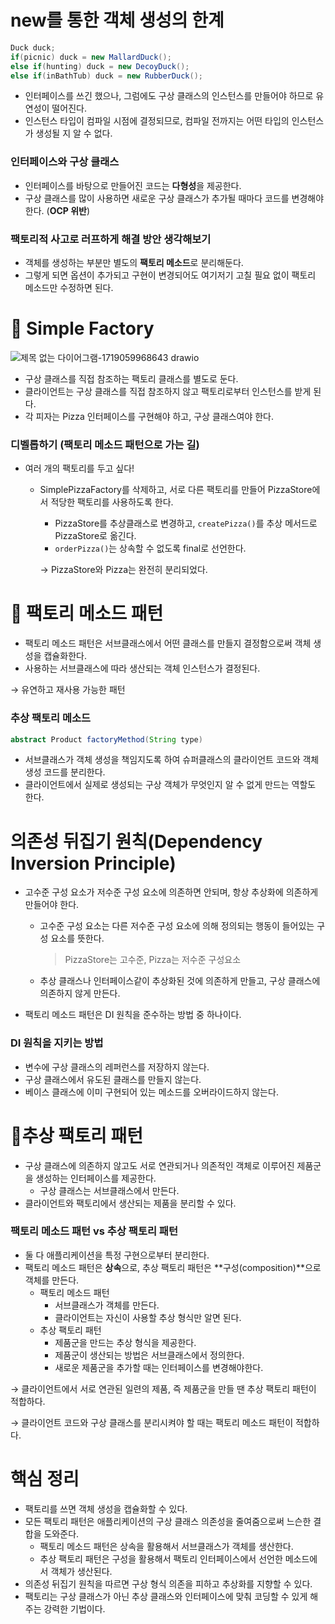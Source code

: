# new를 통한 객체 생성의 한계

```java
Duck duck;
if(picnic) duck = new MallardDuck();
else if(hunting) duck = new DecoyDuck();
else if(inBathTub) duck = new RubberDuck();
```

- 인터페이스를 쓰긴 했으나, 그럼에도 구상 클래스의 인스턴스를 만들어야 하므로 유연성이 떨어진다.
- 인스턴스 타입이 컴파일 시점에 결정되므로, 컴파일 전까지는 어떤 타입의 인스턴스가 생성될 지 알 수 없다.

### 인터페이스와 구상 클래스

- 인터페이스를 바탕으로 만들어진 코드는 **다형성**을 제공한다.
- 구상 클래스를 많이 사용하면 새로운 구상 클래스가 추가될 때마다 코드를 변경해야 한다. (**OCP 위반**)

### 팩토리적 사고로 러프하게 해결 방안 생각해보기

- 객체를 생성하는 부분만 별도의 **팩토리 메소드**로 분리해둔다.
- 그렇게 되면 옵션이 추가되고 구현이 변경되어도 여기저기 고칠 필요 없이 팩토리 메소드만 수정하면 된다.

# 🥉 Simple Factory
![제목 없는 다이어그램-1719059968643 drawio](https://github.com/you-can-be-ace/headfirst-design-patterns/assets/132281360/8de215b0-0a34-4c44-ab8c-8fd4b20e0c60)
- 구상 클래스를 직접 참조하는 팩토리 클래스를 별도로 둔다.
- 클라이언트는 구상 클래스를 직접 참조하지 않고 팩토리로부터 인스턴스를 받게 된다.
- 각 피자는 Pizza 인터페이스를 구현해야 하고, 구상 클래스여야 한다.

### 디벨롭하기 (팩토리 메소드 패턴으로 가는 길)

- 여러 개의 팩토리를 두고 싶다!
    - SimplePizzaFactory를 삭제하고, 서로 다른 팩토리를 만들어 PizzaStore에서 적당한 팩토리를 사용하도록 한다.
        - PizzaStore를 추상클래스로 변경하고, `createPizza()`를 추상 메서드로 PizzaStore로 옮긴다.
        - `orderPizza()`는 상속할 수 없도록 final로 선언한다.
        
        → PizzaStore와 Pizza는 완전히 분리되었다.
        

# 🥇 팩토리 메소드 패턴

- 팩토리 메소드 패턴은 서브클래스에서 어떤 클래스를 만들지 결정함으로써 객체 생성을 캡슐화한다.
- 사용하는 서브클래스에 따라 생산되는 객체 인스턴스가 결정된다.

→ 유연하고 재사용 가능한 패턴

### 추상 팩토리 메소드

```java
abstract Product factoryMethod(String type)
```

- 서브클래스가 객체 생성을 책임지도록 하여 슈퍼클래스의 클라이언트 코드와 객체 생성 코드를 분리한다.
- 클라이언트에서 실제로 생성되는 구상 객체가 무엇인지 알 수 없게 만드는 역할도 한다.

# 의존성 뒤집기 원칙(Dependency Inversion Principle)

- 고수준 구성 요소가 저수준 구성 요소에 의존하면 안되며, 항상 추상화에 의존하게 만들어야 한다.
    - 고수준 구성 요소는 다른 저수준 구성 요소에 의해 정의되는 행동이 들어있는 구성 요소를 뜻한다.
        
        > PizzaStore는 고수준, Pizza는 저수준 구성요소
        > 
    - 추상 클래스나 인터페이스같이 추상화된 것에 의존하게 만들고, 구상 클래스에 의존하지 않게 만든다.
- 팩토리 메소드 패턴은 DI 원칙을 준수하는 방법 중 하나이다.

### DI 원칙을 지키는 방법

- 변수에 구상 클래스의 레퍼런스를 저장하지 않는다.
- 구상 클래스에서 유도된 클래스를 만들지 않는다.
- 베이스 클래스에 이미 구현되어 있는 메소드를 오버라이드하지 않는다.

# 🥇추상 팩토리 패턴

- 구상 클래스에 의존하지 않고도 서로 연관되거나 의존적인 객체로 이루어진 제품군을 생성하는 인터페이스를 제공한다.
    - 구상 클래스는 서브클래스에서 만든다.
- 클라이언트와 팩토리에서 생산되는 제품을 분리할 수 있다.

### 팩토리 메소드 패턴 vs 추상 팩토리 패턴

- 둘 다 애플리케이션을 특정 구현으로부터 분리한다.
- 팩토리 메소드 패턴은 **상속**으로, 추상 팩토리 패턴은 **구성(composition)**으로 객체를 만든다.
    - 팩토리 메소드 패턴
        - 서브클래스가 객체를 만든다.
        - 클라이언트는 자신이 사용할 추상 형식만 알면 된다.
    - 추상 팩토리 패턴
        - 제품군을 만드는 추상 형식을 제공한다.
        - 제품군이 생산되는 방법은 서브클래스에서 정의한다.
        - 새로운 제품군을 추가할 때는 인터페이스를 변경해야한다.

→ 클라이언트에서 서로 연관된 일련의 제품, 즉 제품군을 만들 땐 추상 팩토리 패턴이 적합하다.

→ 클라이언트 코드와 구상 클래스를 분리시켜야 할 때는 팩토리 메소드 패턴이 적합하다.

# 핵심 정리

- 팩토리를 쓰면 객체 생성을 캡슐화할 수 있다.
- 모든 팩토리 패턴은 애플리케이션의 구상 클래스 의존성을 줄여줌으로써 느슨한 결합을 도와준다.
    - 팩토리 메소드 패턴은 상속을 활용해서 서브클래스가 객체를 생산한다.
    - 추상 팩토리 패턴은 구성을 활용해서 팩토리 인터페이스에서 선언한 메소드에서 객체가 생산된다.
- 의존성 뒤집기 원칙을 따르면 구상 형식 의존을 피하고 추상화를 지향할 수 있다.
- 팩토리는 구상 클래스가 아닌 추상 클래스와 인터페이스에 맞춰 코딩할 수 있게 해주는 강력한 기법이다.
